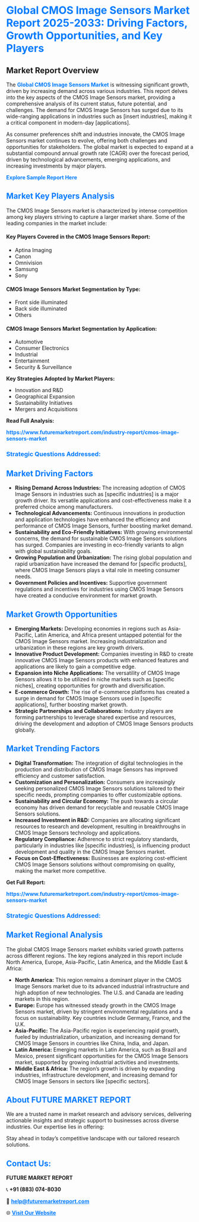 <h1 style="color: #007BFF;">Global CMOS Image Sensors Market Report 2025-2033: Driving Factors, Growth Opportunities, and Key Players</h1>

<section id="overview">
<h2>Market Report Overview</h2>
<p>The <a href="https://www.futuremarketreport.com/industry-report/cmos-image-sensors-market" style="color: #007BFF; text-decoration: none;"><strong>Global CMOS Image Sensors Market</strong></a> is witnessing significant growth, driven by increasing demand across various industries. This report delves into the key aspects of the CMOS Image Sensors market, providing a comprehensive analysis of its current status, future potential, and challenges. The demand for CMOS Image Sensors has surged due to its wide-ranging applications in industries such as [insert industries], making it a critical component in modern-day [applications].</p>
<p>As consumer preferences shift and industries innovate, the CMOS Image Sensors market continues to evolve, offering both challenges and opportunities for stakeholders. The global market is expected to expand at a substantial compound annual growth rate (CAGR) over the forecast period, driven by technological advancements, emerging applications, and increasing investments by major players.</p>
</section>

<section id="overview">
<p><a href="https://www.futuremarketreport.com/request-sample/reportId=50731" style="color: #007BFF; text-decoration: none;"><strong>Explore Sample Report Here</strong></a></p>
</section>

<section id="key-players">
<h2 style="color: #007BFF;">Market Key Players Analysis</h2>
<p>The CMOS Image Sensors market is characterized by intense competition among key players striving to capture a larger market share. Some of the leading companies in the market include:</p>
<h4>Key Players Covered in the CMOS Image Sensors Report:</h4>
<ul><li>Aptina Imaging</li><li>Canon</li><li>Omnivision</li><li>Samsung</li><li>Sony</li></ul>
<h4>CMOS Image Sensors Market Segmentation by Type:</h4>
<ul><li>Front side illuminated</li><li>Back side illuminated</li><li>Others</li></ul>

<h4>CMOS Image Sensors Market Segmentation by Application:</h4>
<ul><li>Automotive</li><li>Consumer Electronics</li><li>Industrial</li><li>Entertainment</li><li>Security &amp; Surveillance</li></ul>
<p><strong>Key Strategies Adopted by Market Players:</strong></p>
<ul>
<li>Innovation and R&D</li>
<li>Geographical Expansion</li>
<li>Sustainability Initiatives</li>
<li>Mergers and Acquisitions</li>
</ul>
</section>

<section>
<p><strong>Read Full Analysis: </strong></p><a href="https://www.futuremarketreport.com/industry-report/cmos-image-sensors-market" style="color: #007BFF; text-decoration: none;"><strong>https://www.futuremarketreport.com/industry-report/cmos-image-sensors-market</strong></a>
<h3 style="color: #007BFF;">Strategic Questions Addressed:</h3>
</section>

<section id="driving-factors">
<h2 style="color: #007BFF;">Market Driving Factors</h2>
<ul>
<li><strong>Rising Demand Across Industries:</strong> The increasing adoption of CMOS Image Sensors in industries such as [specific industries] is a major growth driver. Its versatile applications and cost-effectiveness make it a preferred choice among manufacturers.</li>
<li><strong>Technological Advancements:</strong> Continuous innovations in production and application technologies have enhanced the efficiency and performance of CMOS Image Sensors, further boosting market demand.</li>
<li><strong>Sustainability and Eco-Friendly Initiatives:</strong> With growing environmental concerns, the demand for sustainable CMOS Image Sensors solutions has surged. Companies are investing in eco-friendly variants to align with global sustainability goals.</li>
<li><strong>Growing Population and Urbanization:</strong> The rising global population and rapid urbanization have increased the demand for [specific products], where CMOS Image Sensors plays a vital role in meeting consumer needs.</li>
<li><strong>Government Policies and Incentives:</strong> Supportive government regulations and incentives for industries using CMOS Image Sensors have created a conducive environment for market growth.</li>
</ul>
</section>

<section id="growth-opportunities">
<h2 style="color: #007BFF;">Market Growth Opportunities</h2>
<ul>
<li><strong>Emerging Markets:</strong> Developing economies in regions such as Asia-Pacific, Latin America, and Africa present untapped potential for the CMOS Image Sensors market. Increasing industrialization and urbanization in these regions are key growth drivers.</li>
<li><strong>Innovative Product Development:</strong> Companies investing in R&D to create innovative CMOS Image Sensors products with enhanced features and applications are likely to gain a competitive edge.</li>
<li><strong>Expansion into Niche Applications:</strong> The versatility of CMOS Image Sensors allows it to be utilized in niche markets such as [specific niches], creating opportunities for growth and diversification.</li>
<li><strong>E-commerce Growth:</strong> The rise of e-commerce platforms has created a surge in demand for CMOS Image Sensors used in [specific applications], further boosting market growth.</li>
<li><strong>Strategic Partnerships and Collaborations:</strong> Industry players are forming partnerships to leverage shared expertise and resources, driving the development and adoption of CMOS Image Sensors products globally.</li>
</ul>
</section>

<section id="trending-factors">
<h2 style="color: #007BFF;">Market Trending Factors</h2>
<ul>
<li><strong>Digital Transformation:</strong> The integration of digital technologies in the production and distribution of CMOS Image Sensors has improved efficiency and customer satisfaction.</li>
<li><strong>Customization and Personalization:</strong> Consumers are increasingly seeking personalized CMOS Image Sensors solutions tailored to their specific needs, prompting companies to offer customizable options.</li>
<li><strong>Sustainability and Circular Economy:</strong> The push towards a circular economy has driven demand for recyclable and reusable CMOS Image Sensors solutions.</li>
<li><strong>Increased Investment in R&D:</strong> Companies are allocating significant resources to research and development, resulting in breakthroughs in CMOS Image Sensors technology and applications.</li>
<li><strong>Regulatory Compliance:</strong> Adherence to strict regulatory standards, particularly in industries like [specific industries], is influencing product development and quality in the CMOS Image Sensors market.</li>
<li><strong>Focus on Cost-Effectiveness:</strong> Businesses are exploring cost-efficient CMOS Image Sensors solutions without compromising on quality, making the market more competitive.</li>
</ul>
</section>

<section>
<p><strong>Get Full Report: </strong></p><a href="https://www.futuremarketreport.com/industry-report/cmos-image-sensors-market" style="color: #007BFF; text-decoration: none;"><strong>https://www.futuremarketreport.com/industry-report/cmos-image-sensors-market</strong></a>
<h3 style="color: #007BFF;">Strategic Questions Addressed:</h3>
</section>


<section id="regional-analysis">
<h2 style="color: #007BFF;">Market Regional Analysis</h2>
<p>The global CMOS Image Sensors market exhibits varied growth patterns across different regions. The key regions analyzed in this report include North America, Europe, Asia-Pacific, Latin America, and the Middle East & Africa:</p>
<ul>
<li><strong>North America:</strong> This region remains a dominant player in the CMOS Image Sensors market due to its advanced industrial infrastructure and high adoption of new technologies. The U.S. and Canada are leading markets in this region.</li>
<li><strong>Europe:</strong> Europe has witnessed steady growth in the CMOS Image Sensors market, driven by stringent environmental regulations and a focus on sustainability. Key countries include Germany, France, and the U.K.</li>
<li><strong>Asia-Pacific:</strong> The Asia-Pacific region is experiencing rapid growth, fueled by industrialization, urbanization, and increasing demand for CMOS Image Sensors in countries like China, India, and Japan.</li>
<li><strong>Latin America:</strong> Emerging markets in Latin America, such as Brazil and Mexico, present significant opportunities for the CMOS Image Sensors market, supported by growing industrial activities and investments.</li>
<li><strong>Middle East & Africa:</strong> The region’s growth is driven by expanding industries, infrastructure development, and increasing demand for CMOS Image Sensors in sectors like [specific sectors].</li>
</ul>
</section>

<footer>
<h2 style="color: #007BFF;">About FUTURE MARKET REPORT</h2>
<p>We are a trusted name in market research and advisory services, delivering actionable insights and strategic support to businesses across diverse industries. Our expertise lies in offering:</p>

<p>Stay ahead in today’s competitive landscape with our tailored research solutions.</p>

<h2 style="color: #007BFF;">Contact Us:</h2>
<p><strong>FUTURE MARKET REPORT</strong></p>
<p>📞 <strong>+91 (883) 074-8030</strong></p>
<p>📧 <strong><a href="mailto:help@futuremarketreport.com" style="color: #007BFF;">help@futuremarketreport.com</a></strong></p>
<p>🌐 <strong><a href="https://www.futuremarketreport.com/" style="color: #007BFF;">Visit Our Website</a></strong></p>
</footer>